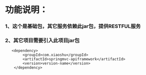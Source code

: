 # 功能说明：
### 1、这个是基础包，其它服务依赖此jar包，提供RESTFUL服务
### 2、其它项目需要引入此项目jar包


    	
       <dependency>
			<groupId>com.xiaoshu</groupId>
			<artifactId>springmvc-apiframework</artifactId>
			<version>version-name</version>
		</dependency>
